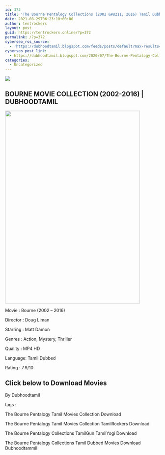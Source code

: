 ```yaml
---
id: 372
title: 'The Bourne Pentalogy Collections (2002 &#8211; 2016) Tamil Dubbed HD'
date: 2021-08-29T06:23:10+00:00
author: tentrockers
layout: post
guid: https://tentrockers.online/?p=372
permalink: /?p=372
cyberseo_rss_source:
  - 'https://dubhoodtamil.blogspot.com/feeds/posts/default?max-results=150&start-index=151'
cyberseo_post_link:
  - https://dubhoodtamil.blogspot.com/2020/07/The-Bourne-Pentalogy-Collections.html
categories:
  - Uncategorized
---
```

<div class="media_block">
  <img src="https://1.bp.blogspot.com/-ukLnAVxD7-I/Xv2x3MdUsVI/AAAAAAAAAIQ/eeSgl8yCc1QzA482M5Nmio9F3Iy3ztpggCK4BGAsYHg/s72-w439-h625-c/70446b843b4aa70e7bd41d9462e7385f.jpg" class="media_thumbnail" />
</div>

<div dir="ltr" trbidi="on" readability="13.205497382199">
  <h2>
    <span>BOURNE MOVIE COLLECTION (2002-2016) | DUBHOODTAMIL</span>
  </h2>
  
  <div>
    <div class="separator">
      <a href="https://1.bp.blogspot.com/-ukLnAVxD7-I/Xv2x3MdUsVI/AAAAAAAAAIQ/eeSgl8yCc1QzA482M5Nmio9F3Iy3ztpggCK4BGAsYHg/s661/70446b843b4aa70e7bd41d9462e7385f.jpg" imageanchor="1"><img loading="lazy" border="0" data-original-height="661" data-original-width="464" height="625" src="https://1.bp.blogspot.com/-ukLnAVxD7-I/Xv2x3MdUsVI/AAAAAAAAAIQ/eeSgl8yCc1QzA482M5Nmio9F3Iy3ztpggCK4BGAsYHg/w439-h625/70446b843b4aa70e7bd41d9462e7385f.jpg" width="439" /></a>
    </div>
  </div>
  
  <p>
    Movie<span> </span>:<span> </span>Bourne (2002 &#8211; 2016)
  </p>
  
  <p>
    Director<span> </span>:<span> </span>Doug Liman
  </p>
  
  <p>
    Starring<span> </span>:<span> </span>Matt Damon
  </p>
  
  <p>
    <span>Genres</span><span> </span><span>:</span><span> </span><span>Action, Mystery, Thriller</span>
  </p>
  
  <p>
    <span>Quality</span><span> </span><span>:</span><span> MP4 HD</span>
  </p>
  
  <p>
    <span>Language</span><span>:</span><span> </span><span>Tamil Dubbed</span>
  </p>
  
  <p>
    <span>Rating</span><span> </span><span>:</span><span> </span><span>7.9/10</span>
  </p>
  
  <h2>
    <span>Click below to Download Movies</span>
  </h2>
  
  <p>
    <span>By Dubhoodtamil</span>
  </p>
  
  <p>
    <span>tags :</span>
  </p>
  
  <p>
    <span>The Bourne Pentalogy Tamil Movies Collection Download</span>
  </p>
  
  <p>
    <span>The Bourne Pentalogy Tamil Movies Collection TamilRockers Download</span>
  </p>
  
  <p>
    <span>The Bourne Pentalogy Collections TamilGun TamilYogi Download</span>
  </p>
  
  <p>
    <span>The Bourne Pentalogy Collections Tamil Dubbed Movies Download Dubhoodtammil</span>
  </p>
</div>